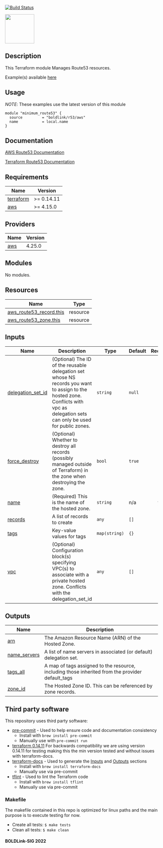 [![Build Status](https://github.com/boldlink/terraform-aws-route53/actions/workflows/pre-commit.yml/badge.svg)](https://github.com/boldlink/terraform-aws-route53/actions)

[<img src="https://avatars.githubusercontent.com/u/25388280?s=200&v=4" width="96"/>](https://boldlink.io)

## Description
This Terraform module Manages Route53 resources.

Example(s) available [here](https://github.com/boldlink/terraform-aws-route53/tree/main/examples)

## Usage
*NOTE*: These examples use the latest version of this module

```console
module "minimum_route53" {
  source         = "boldlink/r53/aws"
  name           = local.name
}
```

## Documentation

[AWS Route53 Documentation ](https://docs.aws.amazon.com/Route53/latest/DeveloperGuide/Welcome.html)


[Terraform Route53 Documentation](https://registry.terraform.io/providers/hashicorp/aws/latest/docs/resources/route53_zone)

<!-- BEGINNING OF PRE-COMMIT-TERRAFORM DOCS HOOK -->
## Requirements

| Name | Version |
|------|---------|
| <a name="requirement_terraform"></a> [terraform](#requirement\_terraform) | >= 0.14.11 |
| <a name="requirement_aws"></a> [aws](#requirement\_aws) | >= 4.15.0 |

## Providers

| Name | Version |
|------|---------|
| <a name="provider_aws"></a> [aws](#provider\_aws) | 4.25.0 |

## Modules

No modules.

## Resources

| Name | Type |
|------|------|
| [aws_route53_record.this](https://registry.terraform.io/providers/hashicorp/aws/latest/docs/resources/route53_record) | resource |
| [aws_route53_zone.this](https://registry.terraform.io/providers/hashicorp/aws/latest/docs/resources/route53_zone) | resource |

## Inputs

| Name | Description | Type | Default | Required |
|------|-------------|------|---------|:--------:|
| <a name="input_delegation_set_id"></a> [delegation\_set\_id](#input\_delegation\_set\_id) | (Optional) The ID of the reusable delegation set whose NS records you want to assign to the hosted zone. Conflicts with vpc as delegation sets can only be used for public zones. | `string` | `null` | no |
| <a name="input_force_destroy"></a> [force\_destroy](#input\_force\_destroy) | (Optional) Whether to destroy all records (possibly managed outside of Terraform) in the zone when destroying the zone. | `bool` | `true` | no |
| <a name="input_name"></a> [name](#input\_name) | (Required) This is the name of the hosted zone. | `string` | n/a | yes |
| <a name="input_records"></a> [records](#input\_records) | A list of records to create | `any` | `[]` | no |
| <a name="input_tags"></a> [tags](#input\_tags) | Key-value values for tags | `map(string)` | `{}` | no |
| <a name="input_vpc"></a> [vpc](#input\_vpc) | (Optional) Configuration block(s) specifying VPC(s) to associate with a private hosted zone. Conflicts with the delegation\_set\_id | `any` | `[]` | no |

## Outputs

| Name | Description |
|------|-------------|
| <a name="output_arn"></a> [arn](#output\_arn) | The Amazon Resource Name (ARN) of the Hosted Zone. |
| <a name="output_name_servers"></a> [name\_servers](#output\_name\_servers) | A list of name servers in associated (or default) delegation set. |
| <a name="output_tags_all"></a> [tags\_all](#output\_tags\_all) | A map of tags assigned to the resource, including those inherited from the provider default\_tags |
| <a name="output_zone_id"></a> [zone\_id](#output\_zone\_id) | The Hosted Zone ID. This can be referenced by zone records. |
<!-- END OF PRE-COMMIT-TERRAFORM DOCS HOOK -->


## Third party software
This repository uses third party software:
* [pre-commit](https://pre-commit.com/) - Used to help ensure code and documentation consistency
  * Install with `brew install pre-commit`
  * Manually use with `pre-commit run`
* [terraform 0.14.11](https://releases.hashicorp.com/terraform/0.14.11/) For backwards compatibility we are using version 0.14.11 for testing making this the min version tested and without issues with terraform-docs.
* [terraform-docs](https://github.com/segmentio/terraform-docs) - Used to generate the [Inputs](#Inputs) and [Outputs](#Outputs) sections
  * Install with `brew install terraform-docs`
  * Manually use via pre-commit
* [tflint](https://github.com/terraform-linters/tflint) - Used to lint the Terraform code
  * Install with `brew install tflint`
  * Manually use via pre-commit

### Makefile
The makefile contained in this repo is optimized for linux paths and the main purpose is to execute testing for now.
* Create all tests:
`$ make tests`
* Clean all tests:
`$ make clean`

#### BOLDLink-SIG 2022
